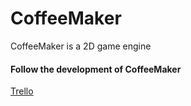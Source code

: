 # CoffeeMaker

CoffeeMaker is a 2D game engine

#### Follow the development of CoffeeMaker

[Trello](https://trello.com/b/j6CsKZz1/coffeemaker)

